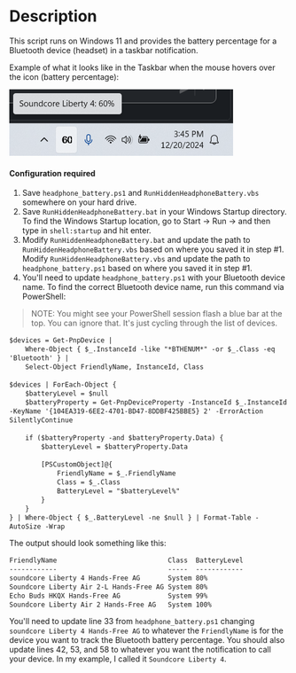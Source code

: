 # Description
This script runs on Windows 11 and provides the battery percentage for a Bluetooth device (headset) in a taskbar notification.  

Example of what it looks like in the Taskbar when the mouse hovers over the icon (battery percentage):  

<img src="screenshots/screenshot.png">

#### Configuration required
1. Save `headphone_battery.ps1` and `RunHiddenHeadphoneBattery.vbs` somewhere on your hard drive.
2. Save `RunHiddenHeadphoneBattery.bat` in your Windows Startup directory. To find the Windows Startup location, go to Start -> Run -> and then type in `shell:startup` and hit enter.
3. Modify `RunHiddenHeadphoneBattery.bat` and update the path to `RunHiddenHeadphoneBattery.vbs` based on where you saved it in step #1. Modify `RunHiddenHeadphoneBattery.vbs` and update the path to `headphone_battery.ps1` based on where you saved it in step #1.
4. You'll need to update `headphone_battery.ps1` with your Bluetooth device name. To find the correct Bluetooth device name, run this command via PowerShell:
> NOTE: You might see your PowerShell session flash a blue bar at the top. You can ignore that. It's just cycling through the list of devices.
```
$devices = Get-PnpDevice | 
    Where-Object { $_.InstanceId -like "*BTHENUM*" -or $_.Class -eq 'Bluetooth' } | 
    Select-Object FriendlyName, InstanceId, Class

$devices | ForEach-Object {
    $batteryLevel = $null
    $batteryProperty = Get-PnpDeviceProperty -InstanceId $_.InstanceId -KeyName '{104EA319-6EE2-4701-BD47-8DDBF425BBE5} 2' -ErrorAction SilentlyContinue

    if ($batteryProperty -and $batteryProperty.Data) {
        $batteryLevel = $batteryProperty.Data
        
        [PSCustomObject]@{
            FriendlyName = $_.FriendlyName
            Class = $_.Class
            BatteryLevel = "$batteryLevel%"
        }
    }
} | Where-Object { $_.BatteryLevel -ne $null } | Format-Table -AutoSize -Wrap
```
The output should look something like this:
```
FriendlyName                            Class  BatteryLevel
------------                            -----  ------------
soundcore Liberty 4 Hands-Free AG       System 80%
Soundcore Liberty Air 2-L Hands-Free AG System 80%
Echo Buds HKQX Hands-Free AG            System 99%
Soundcore Liberty Air 2 Hands-Free AG   System 100%
```
You'll need to update line 33 from `headphone_battery.ps1` changing `soundcore Liberty 4 Hands-Free AG` to whatever the `FriendlyName` is for the device you want to track the Bluetooth battery percentage. You should also update lines 42, 53, and 58 to whatever you want the notification to call your device. In my example, I called it `Soundcore Liberty 4`.
